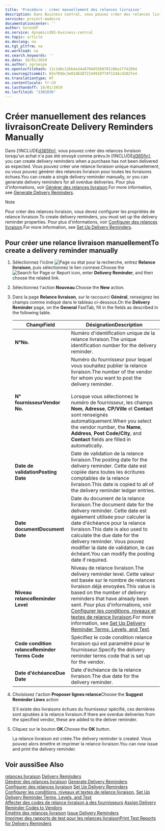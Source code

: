 ```yaml
---
title: 'Procédure : créer manuellement des relances livraison'
description: Dans Business Central, vous pouvez créer des relances livraison lorsqu'un achat n'a pas été envoyé comme prévu. Vous pouvez créer une relance livraison unique manuellement, ou vous pouvez générer des relances livraison pour toutes les livraisons échues.
services: project-madeira
documentationcenter: ''
author: SorenGP
ms.service: dynamics365-business-central
ms.topic: article
ms.devlang: na
ms.tgt_pltfrm: na
ms.workload: na
ms.search.keywords: ''
ms.date: 10/01/2019
ms.author: sgroespe
ms.openlocfilehash: 11c148c12bb4a34a8704455b070110ba1f742094
ms.sourcegitcommit: 02e704bc3e01d62072144919774f1244c42827e4
ms.translationtype: HT
ms.contentlocale: fr-CH
ms.lasthandoff: 10/01/2019
ms.locfileid: "2301036"
---
```

# <a name="create-delivery-reminders-manually"></a><span data-ttu-id="7af06-104">Créer manuellement des relances livraison</span><span class="sxs-lookup"><span data-stu-id="7af06-104">Create Delivery Reminders Manually</span></span>
<span data-ttu-id="7af06-105">Dans [!INCLUDE[d365fin](../../includes/d365fin_md.md)], vous pouvez créer des relances livraison lorsqu'un achat n'a pas été envoyé comme prévu.</span><span class="sxs-lookup"><span data-stu-id="7af06-105">In [!INCLUDE[d365fin](../../includes/d365fin_md.md)], you can create delivery reminders when a purchase has not been delivered as expected.</span></span> <span data-ttu-id="7af06-106">Vous pouvez créer une relance livraison unique manuellement, ou vous pouvez générer des relances livraison pour toutes les livraisons échues.</span><span class="sxs-lookup"><span data-stu-id="7af06-106">You can create a single delivery reminder manually, or you can generate delivery reminders for all overdue deliveries.</span></span> <span data-ttu-id="7af06-107">Pour plus d'informations, voir [Générer des relances livraison](how-to-generate-delivery-reminders.md).</span><span class="sxs-lookup"><span data-stu-id="7af06-107">For more information, see [Generate Delivery Reminders](how-to-generate-delivery-reminders.md).</span></span>

> [!NOTE]
> <span data-ttu-id="7af06-108">Pour créer des relances livraison, vous devez configurer les propriétés de relance livraison.</span><span class="sxs-lookup"><span data-stu-id="7af06-108">To create delivery reminders, you must set up the delivery reminder properties.</span></span> <span data-ttu-id="7af06-109">Pour plus d'informations, voir [Configurer des relances livraison](how-to-set-up-delivery-reminders.md).</span><span class="sxs-lookup"><span data-stu-id="7af06-109">For more information, see [Set Up Delivery Reminders](how-to-set-up-delivery-reminders.md).</span></span>

## <a name="to-create-a-delivery-reminder-manually"></a><span data-ttu-id="7af06-110">Pour créer une relance livraison manuellement</span><span class="sxs-lookup"><span data-stu-id="7af06-110">To create a delivery reminder manually</span></span>  

1.  <span data-ttu-id="7af06-111">Sélectionnez l'icône ![Page ou état pour la recherche](../../media/ui-search/search_small.png "Page ou état pour la recherche"), entrez **Relance livraison**, puis sélectionnez le lien connexe.</span><span class="sxs-lookup"><span data-stu-id="7af06-111">Choose the ![Search for Page or Report](../../media/ui-search/search_small.png "Search for Page or Report icon") icon, enter **Delivery Reminder**, and then choose the related link.</span></span>  
2.  <span data-ttu-id="7af06-112">Sélectionnez l'action **Nouveau**.</span><span class="sxs-lookup"><span data-stu-id="7af06-112">Choose the **New** action.</span></span>  
3.  <span data-ttu-id="7af06-113">Dans la page **Relance livraison**, sur le raccourci **Général**, renseignez les champs comme indiqué dans le tableau ci-dessous.</span><span class="sxs-lookup"><span data-stu-id="7af06-113">On the **Delivery Reminder** page, on the **General** FastTab, fill in the fields as described in the following table.</span></span>  

    |<span data-ttu-id="7af06-114">Champ</span><span class="sxs-lookup"><span data-stu-id="7af06-114">Field</span></span>|<span data-ttu-id="7af06-115">Désignation</span><span class="sxs-lookup"><span data-stu-id="7af06-115">Description</span></span>|  
    |---------------------------------|---------------------------------------|  
    |<span data-ttu-id="7af06-116">**N°**</span><span class="sxs-lookup"><span data-stu-id="7af06-116">**No.**</span></span>|<span data-ttu-id="7af06-117">Numéro d'identification unique de la relance livraison.</span><span class="sxs-lookup"><span data-stu-id="7af06-117">The unique identification number for the delivery reminder.</span></span>|  
    |<span data-ttu-id="7af06-118">**N° fournisseur**</span><span class="sxs-lookup"><span data-stu-id="7af06-118">**Vendor No.**</span></span>|<span data-ttu-id="7af06-119">Numéro du fournisseur pour lequel vous souhaitez publier la relance livraison.</span><span class="sxs-lookup"><span data-stu-id="7af06-119">The number of the vendor for whom you want to post the delivery reminder.</span></span><br /><br /> <span data-ttu-id="7af06-120">Lorsque vous sélectionnez le numéro de fournisseur, les champs **Nom**, **Adresse**, **CP/Ville** et **Contact** sont renseignés automatiquement.</span><span class="sxs-lookup"><span data-stu-id="7af06-120">When you select the vendor number, the **Name**, **Address**, **Post Code/City**, and **Contact** fields are filled in automatically.</span></span>|  
    |<span data-ttu-id="7af06-121">**Date de validation**</span><span class="sxs-lookup"><span data-stu-id="7af06-121">**Posting Date**</span></span>|<span data-ttu-id="7af06-122">Date de validation de la relance livraison.</span><span class="sxs-lookup"><span data-stu-id="7af06-122">The posting date for the delivery reminder.</span></span> <span data-ttu-id="7af06-123">Cette date est copiée dans toutes les écritures comptables de la relance livraison.</span><span class="sxs-lookup"><span data-stu-id="7af06-123">This date is copied to all of the delivery reminder ledger entries.</span></span>|  
    |<span data-ttu-id="7af06-124">**Date document**</span><span class="sxs-lookup"><span data-stu-id="7af06-124">**Document Date**</span></span>|<span data-ttu-id="7af06-125">Date du document de la relance livraison.</span><span class="sxs-lookup"><span data-stu-id="7af06-125">The document date for the delivery reminder.</span></span> <span data-ttu-id="7af06-126">Cette date est également utilisée pour calculer la date d'échéance pour la relance livraison.</span><span class="sxs-lookup"><span data-stu-id="7af06-126">This date is also used to calculate the due date for the delivery reminder.</span></span> <span data-ttu-id="7af06-127">Vous pouvez modifier la date de validation, le cas échéant.</span><span class="sxs-lookup"><span data-stu-id="7af06-127">You can modify the posting date if required.</span></span>|  
    |<span data-ttu-id="7af06-128">**Niveau relance**</span><span class="sxs-lookup"><span data-stu-id="7af06-128">**Reminder Level**</span></span>|<span data-ttu-id="7af06-129">Niveau de relance livraison.</span><span class="sxs-lookup"><span data-stu-id="7af06-129">The delivery reminder level.</span></span> <span data-ttu-id="7af06-130">Cette valeur est basée sur le nombre de relances livraison déjà envoyées.</span><span class="sxs-lookup"><span data-stu-id="7af06-130">This value is based on the number of delivery reminders that have already been sent.</span></span> <span data-ttu-id="7af06-131">Pour plus d'informations, voir [Configurer les conditions, niveaux et textes de relance livraison](how-to-set-up-delivery-reminder-terms-levels-and-text.md).</span><span class="sxs-lookup"><span data-stu-id="7af06-131">For more information, see [Set Up Delivery Reminder Terms, Levels, and Text](how-to-set-up-delivery-reminder-terms-levels-and-text.md).</span></span>|  
    |<span data-ttu-id="7af06-132">**Code condition relance**</span><span class="sxs-lookup"><span data-stu-id="7af06-132">**Reminder Terms Code**</span></span>|<span data-ttu-id="7af06-133">Spécifiez le code condition relance livraison qui est paramétré pour le fournisseur.</span><span class="sxs-lookup"><span data-stu-id="7af06-133">Specify the delivery reminder terms code that is set up for the vendor.</span></span>|  
    |<span data-ttu-id="7af06-134">**Date d'échéance**</span><span class="sxs-lookup"><span data-stu-id="7af06-134">**Due Date**</span></span>|<span data-ttu-id="7af06-135">Date d'échéance de la relance livraison.</span><span class="sxs-lookup"><span data-stu-id="7af06-135">The due date for the delivery reminder.</span></span>|  

4.  <span data-ttu-id="7af06-136">Choisissez l'action **Proposer lignes relance**</span><span class="sxs-lookup"><span data-stu-id="7af06-136">Choose the **Suggest Reminder Lines** action</span></span>  

    <span data-ttu-id="7af06-137">S'il existe des livraisons échues du fournisseur spécifié, ces dernières sont ajoutées à la relance livraison.</span><span class="sxs-lookup"><span data-stu-id="7af06-137">If there are overdue deliveries from the specified vendor, these are added to the deliver reminder.</span></span>  

5.  <span data-ttu-id="7af06-138">Cliquez sur le bouton **OK**.</span><span class="sxs-lookup"><span data-stu-id="7af06-138">Choose the **OK** button.</span></span>  

    <span data-ttu-id="7af06-139">La relance livraison est créée.</span><span class="sxs-lookup"><span data-stu-id="7af06-139">The delivery reminder is created.</span></span> <span data-ttu-id="7af06-140">Vous pouvez alors émettre et imprimer la relance livraison.</span><span class="sxs-lookup"><span data-stu-id="7af06-140">You can now issue and print the delivery reminder.</span></span>  

## <a name="see-also"></a><span data-ttu-id="7af06-141">Voir aussi</span><span class="sxs-lookup"><span data-stu-id="7af06-141">See Also</span></span>  
 <span data-ttu-id="7af06-142">[relances livraison](delivery-reminders.md) </span><span class="sxs-lookup"><span data-stu-id="7af06-142">[Delivery Reminders](delivery-reminders.md) </span></span>  
 <span data-ttu-id="7af06-143">[Générer des relances livraison](how-to-generate-delivery-reminders.md) </span><span class="sxs-lookup"><span data-stu-id="7af06-143">[Generate Delivery Reminders](how-to-generate-delivery-reminders.md) </span></span>  
 <span data-ttu-id="7af06-144">[Configurer des relances livraison](how-to-set-up-delivery-reminders.md) </span><span class="sxs-lookup"><span data-stu-id="7af06-144">[Set Up Delivery Reminders](how-to-set-up-delivery-reminders.md) </span></span>  
 <span data-ttu-id="7af06-145">[Configurer les conditions, niveaux et textes de relance livraison.](how-to-set-up-delivery-reminder-terms-levels-and-text.md) </span><span class="sxs-lookup"><span data-stu-id="7af06-145">[Set Up Delivery Reminder Terms, Levels, and Text](how-to-set-up-delivery-reminder-terms-levels-and-text.md) </span></span>  
 <span data-ttu-id="7af06-146">[Affecter des codes de relance livraison à des fournisseurs](how-to-assign-delivery-reminder-codes-to-vendors.md) </span><span class="sxs-lookup"><span data-stu-id="7af06-146">[Assign Delivery Reminder Codes to Vendors](how-to-assign-delivery-reminder-codes-to-vendors.md) </span></span>  
 <span data-ttu-id="7af06-147">[Émettre des relances livraison](how-to-issue-delivery-reminders.md) </span><span class="sxs-lookup"><span data-stu-id="7af06-147">[Issue Delivery Reminders](how-to-issue-delivery-reminders.md) </span></span>  
 [<span data-ttu-id="7af06-148">Imprimer des rapports de test pour les relances livraison</span><span class="sxs-lookup"><span data-stu-id="7af06-148">Print Test Reports for Delivery Reminders</span></span>](how-to-print-test-reports-for-delivery-reminders.md)

